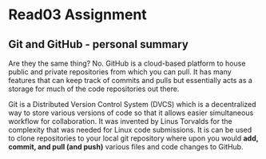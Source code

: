 # Read03 Assignment

## Git and GitHub - personal summary

Are they the same thing? No.
GitHub is a cloud-based platform to house public and private repositories from which you can pull. It has many features that can keep track of commits and pulls but essentially acts as a storage for much of the code repositories out there.

Git is a Distributed Version Control System (DVCS) which is a decentralized way to store various versions of code so that it allows easier simultaneous workflow for collaboration. It was invented by Linus Torvalds for the complexity that was needed for Linux code submissions. It is can be used to clone repositories to your local git repository where upon you would **add, commit, and pull (and push)** various files and code changes to GitHub.
